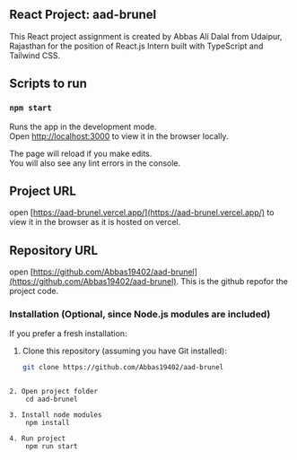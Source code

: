## React Project: aad-brunel

This React project assignment is created by Abbas Ali Dalal from Udaipur, Rajasthan for the position of React.js Intern built with TypeScript and Tailwind CSS.

## Scripts to run

### `npm start`

Runs the app in the development mode.\
Open [http://localhost:3000](http://localhost:3000) to view it in the browser locally.

The page will reload if you make edits.\
You will also see any lint errors in the console.

## Project URL
open [https://aad-brunel.vercel.app/](https://aad-brunel.vercel.app/) to view it in the browser as it is hosted on vercel.

## Repository URL
open [https://github.com/Abbas19402/aad-brunel](https://github.com/Abbas19402/aad-brunel). This is the github repofor the project code.

### Installation (Optional, since Node.js modules are included)

If you prefer a fresh installation:

1. Clone this repository (assuming you have Git installed):

   ```bash
   git clone https://github.com/Abbas19402/aad-brunel
```

2. Open project folder
    cd aad-brunel

3. Install node modules
    npm install

4. Run project
    npm run start